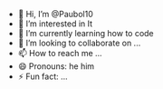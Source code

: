 - 👋 Hi, I’m @Paubol10
- 👀 I’m interested in It
- 🌱 I’m currently learning how to code
- 💞️ I’m looking to collaborate on ...
- 📫 How to reach me ...
- 😄 Pronouns: he him
- ⚡ Fun fact: ...

<!---
Paubol10/Paubol10 is a ✨ special ✨ repository because its `README.md` (this file) appears on your GitHub profile.
You can click the Preview link to take a look at your changes.
--->
